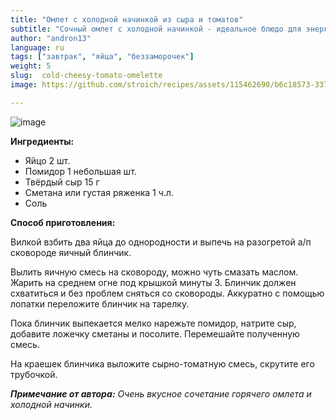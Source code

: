 ```yaml
---
title: "Омлет с холодной начинкой из сыра и томатов"
subtitle: "Сочный омлет с холодной начинкой - идеальное блюдо для энергичного старта дня или легкого перекуса."
author: "andron13"
language: ru
tags: ["завтрак", "яйца", "беззаморочек"]
weight: 5
slug:  cold-cheesy-tomato-omelette
image: https://github.com/stroich/recipes/assets/115462690/b6c18573-3375-4506-85f7-743e2ab0c405

---
```


![image](https://github.com/stroich/recipes/assets/115462690/b6c18573-3375-4506-85f7-743e2ab0c405)

**Ингредиенты:**

* Яйцо 2 шт.
* Помидор 1 небольшая шт.
* Твёрдый сыр 15 г
* Сметана или густая ряженка 1 ч.л.
* Соль


**Способ приготовления:**

Вилкой взбить два яйца до однородности и выпечь на разогретой а/п сковороде яичный блинчик.

Вылить яичную смесь на сковороду, можно чуть смазать маслом. Жарить на среднем огне под крышкой минуты 3. Блинчик должен схватиться и без проблем сняться со сковороды. Аккуратно с помощью лопатки переложите блинчик на тарелку.

Пока блинчик выпекается мелко нарежьте помидор, натрите сыр, добавите ложечку сметаны и посолите.
Перемешайте полученную смесь.

На краешек блинчика выложите сырно-томатную смесь, скрутите его трубочкой.

***Примечание от автора:*** *Очень вкусное сочетание горячего омлета и холодной начинки.*

 
